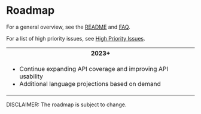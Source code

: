 # Roadmap

For a general overview, see the [README](https://github.com/microsoft/win32metadata/tree/main) and [FAQ](https://github.com/microsoft/win32metadata/blob/main/docs/faq.md).

For a list of high priority issues, see [High Priority Issues](https://github.com/microsoft/win32metadata/projects/1).

<table>
  <tbody>
    <tr>
      <th>2023+</th>
    </tr>
    <tr>
      <td>
        <ul>
            <li>Continue expanding API coverage and improving API usability</li>
            <li>Additional language projections based on demand</li>
         </ul>
     </td>
    </tr>
  </tbody>
</table>

DISCLAIMER: The roadmap is subject to change.